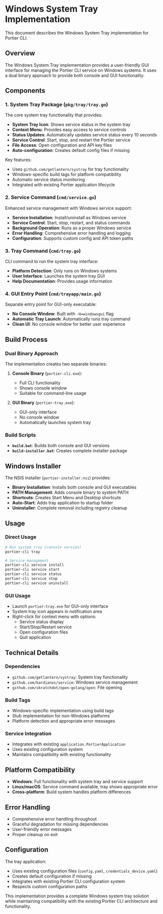 # Windows System Tray Implementation

This document describes the Windows System Tray implementation for Portier CLI.

## Overview

The Windows System Tray implementation provides a user-friendly GUI interface for managing the Portier CLI service on Windows systems. It uses a dual binary approach to provide both console and GUI functionality.

## Components

### 1. System Tray Package (`pkg/tray/tray.go`)

The core system tray functionality that provides:

- **System Tray Icon**: Shows service status in the system tray
- **Context Menu**: Provides easy access to service controls
- **Status Updates**: Automatically updates service status every 10 seconds
- **Service Control**: Start, stop, and restart the Portier service
- **File Access**: Open configuration and API key files
- **Auto-configuration**: Creates default config files if missing

Key features:
- Uses `github.com/getlantern/systray` for tray functionality
- Windows-specific build tags for platform compatibility
- Automatic service status monitoring
- Integrated with existing Portier application lifecycle

### 2. Service Command (`cmd/service.go`)

Enhanced service management with Windows service support:

- **Service Installation**: Install/uninstall as Windows service
- **Service Control**: Start, stop, restart, and status commands
- **Background Operation**: Runs as a proper Windows service
- **Error Handling**: Comprehensive error handling and logging
- **Configuration**: Supports custom config and API token paths

### 3. Tray Command (`cmd/tray.go`)

CLI command to run the system tray interface:

- **Platform Detection**: Only runs on Windows systems
- **User Interface**: Launches the system tray GUI
- **Help Documentation**: Provides usage information

### 4. GUI Entry Point (`cmd/trayapp/main.go`)

Separate entry point for GUI-only executable:

- **No Console Window**: Built with `-H=windowsgui` flag
- **Automatic Tray Launch**: Automatically runs tray command
- **Clean UI**: No console window for better user experience

## Build Process

### Dual Binary Approach

The implementation creates two separate binaries:

1. **Console Binary** (`portier-cli.exe`):
   - Full CLI functionality
   - Shows console window
   - Suitable for command-line usage

2. **GUI Binary** (`portier-tray.exe`):
   - GUI-only interface
   - No console window
   - Automatically launches system tray

### Build Scripts

- **`build.bat`**: Builds both console and GUI versions
- **`build-installer.bat`**: Creates complete installer package

## Windows Installer

The NSIS installer (`portier-installer.nsi`) provides:

- **Binary Installation**: Installs both console and GUI executables
- **PATH Management**: Adds console binary to system PATH
- **Shortcuts**: Creates Start Menu and Desktop shortcuts
- **Auto-Start**: Adds tray application to startup folder
- **Uninstaller**: Complete removal including registry cleanup

## Usage

### Direct Usage

```bash
# Run system tray (console version)
portier-cli tray

# Service management
portier-cli service install
portier-cli service start
portier-cli service status
portier-cli service stop
portier-cli service uninstall
```

### GUI Usage

- Launch `portier-tray.exe` for GUI-only interface
- System tray icon appears in notification area
- Right-click for context menu with options:
  - Service status display
  - Start/Stop/Restart service
  - Open configuration files
  - Quit application

## Technical Details

### Dependencies

- `github.com/getlantern/systray`: System tray functionality
- `github.com/kardianos/service`: Windows service management
- `github.com/skratchdot/open-golang/open`: File opening

### Build Tags

- Windows-specific implementation using build tags
- Stub implementation for non-Windows platforms
- Platform detection and appropriate error messages

### Service Integration

- Integrates with existing `application.PortierApplication`
- Uses existing configuration system
- Maintains compatibility with existing functionality

## Platform Compatibility

- **Windows**: Full functionality with system tray and service support
- **Linux/macOS**: Service command available, tray shows appropriate error
- **Cross-platform**: Build system handles platform differences

## Error Handling

- Comprehensive error handling throughout
- Graceful degradation for missing dependencies
- User-friendly error messages
- Proper cleanup on exit

## Configuration

The tray application:
- Uses existing configuration files (`config.yaml`, `credentials_device.yaml`)
- Creates default configuration if missing
- Integrates with existing Portier CLI configuration system
- Respects custom configuration paths

This implementation provides a complete Windows system tray solution while maintaining compatibility with the existing Portier CLI architecture and functionality.